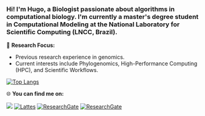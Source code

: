 ### Hi! I'm Hugo, a Biologist passionate about algorithms in computational biology. I'm currently a master's degree student in Computational Modeling at the National Laboratory for Scientific Computing (LNCC, Brazil). 

🔬 **Research Focus:**
- Previous research experience in genomics.
- Current interests include Phylogenomics, High-Performance Computing (HPC), and Scientific Workflows.

[![Top Langs](https://github-readme-stats-git-masterrstaa-rickstaa.vercel.app/api/top-langs/?username=Oliveira-Hugo)](https://github.com/anuraghazra/github-readme-stats)

🌐 **You can find me on:**

<a href = "mailto:hugodpaulaoliveira@gmail.com"><img loading="lazy" src="https://img.shields.io/badge/Gmail-D14836?style=for-the-badge&logo=gmail&logoColor=white" target="_blank"></a>
[![Lattes](https://img.shields.io/badge/Lattes%20Curriculum-007ACC?style=for-the-badge&logo=book&logoColor=white)]([https://www.lattes.cnpq.br/](https://lattes.cnpq.br/4603193130523804))
[![ResearchGate](https://img.shields.io/badge/ResearchGate-YourName-brightgreen?style=for-the-badge&logo=researchgate)](https://www.researchgate.net/profile/Hugo-De-Paula-Oliveira/research)
[![ResearchGate](https://img.shields.io/badge/ResearchGate-253858?style=for-the-badge&logo=researchgate&logoColor=white)](https://www.researchgate.net/profile/Hugo-De-Paula-Oliveira/research)

<!--
**Oliveira-Hugo/Oliveira-Hugo** is a ✨ _special_ ✨ repository because its `README.md` (this file) appears on your GitHub profile.

Here are some ideas to get you started:

- 🔭 I’m currently working on ...
- 🌱 I’m currently learning ...
- 👯 I’m looking to collaborate on ...
- 🤔 I’m looking for help with ...
- 💬 Ask me about ...
- 📫 How to reach me: ...
- 😄 Pronouns: ...
- ⚡ Fun fact: ...
-->
